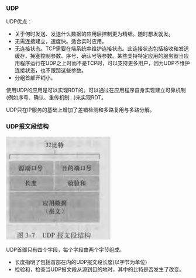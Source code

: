 ### UDP
UDP优点：
  - 关于何时发送、发送什么数据的应用层控制更为精细。随时想发就发。
  - 无需连接建立，速度快。适合实时应用。
  - 无连接状态。TCP需要在端系统中维护连接状态。此连接状态包括接收和发送缓存、拥塞控制参数、序号、确认号等参数。某些支持特定应用的服务器当应用程序运行在UDP之上时而不是TCP时，可以支持更多用户，因为UDP不维护连接状态，也不跟踪这些参数。
  - 分组首部开销小。

使用UDP的应用是可以实现RDT的。可以通过在应用程序自身实现建立可靠机制(例如序号、确认、重传机制...)来实现RDT。

UDP只在IP服务的基础上增加了差错检测和多路复用与多路分解。

### UDP报文段结构
![](images/2022-11-23-15-40-11.png)

UDP首部只有四个字段，每个字段由两个字节组成。
  - 长度指明了包括首部在内的UDP报文段长度(以字节为单位)
  - 检验和，检查当UDP报文段从源到目的地时，其中的比特是否发生了改变。

